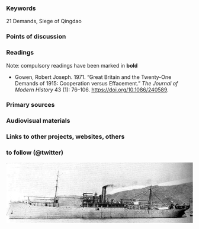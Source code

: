 ### Keywords
21 Demands, Siege of Qingdao

### Points of discussion


### Readings
Note: compulsory readings have been marked in **bold**

* Gowen, Robert Joseph. 1971. “Great Britain and the Twenty-One Demands of 1915: Cooperation versus Effacement.” *The Journal of Modern History* 43 (1): 76–106. https://doi.org/10.1086/240589.

### Primary sources


### Audiovisual materials


### Links to other projects, websites, others


### to follow (@twitter)

![Japanese Seaplane Carrier Wakamiya](images/Wakamiya.jpg)
